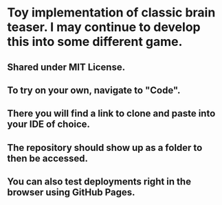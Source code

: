 
# Toy implementation of classic brain teaser. I may continue to develop this into some different game.
## Shared under MIT License.
## To try on your own, navigate to "Code". 
## There you will find a link to clone and paste into your IDE of choice. 
## The repository should show up as a folder to then be accessed.
## You can also test deployments right in the browser using GitHub Pages. 

